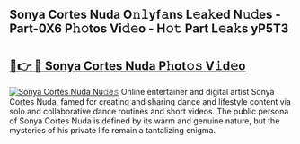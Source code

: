 ## Sonya Cortes Nuda O𝚗𝚕yf𝚊ns L𝚎a𝚔ed N𝚞𝚍es - Part-0X6 P𝚑𝚘tos Vi𝚍𝚎o - H𝚘𝚝 Part L𝚎a𝚔s yP5T3

# <h2><a href="http://kf2u76c.oniu.top/?m=Sonya+Cortes+Nuda">🔗👉 🔴 Sonya Cortes Nuda P𝚑ot𝚘𝚜 V𝚒d𝚎o</a></h2>

[![Sonya Cortes Nuda Nu𝚍e𝚜](https://i.imgur.com/0qMVB7G.gif)](http://kf2u76c.oniu.top/?m=Sonya+Cortes+Nuda)
Online entertainer and digital artist Sonya Cortes Nuda, famed for creating and sharing dance and lifestyle content via solo and collaborative dance routines and short videos. The public persona of Sonya Cortes Nuda is defined by its warm and genuine nature, but the mysteries of his private life remain a tantalizing enigma.  
